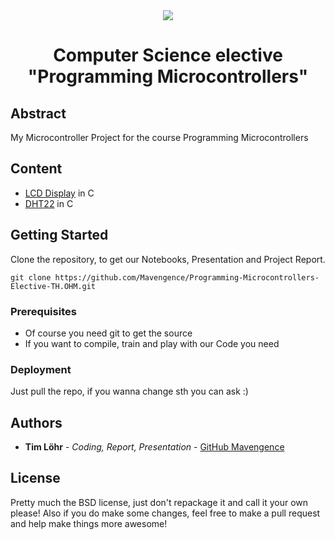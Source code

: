 <div style="border-bottom:none;">
  <div align="center"> 
    <img style="border-bottom:none;" src="https://upload.wikimedia.org/wikipedia/commons/2/25/TH-Nuernberg-Logo.jpeg">
    <h1>Computer Science elective "Programming Microcontrollers"</h1>
  </div>
</div>

## Abstract
My Microcontroller Project for the course Programming Microcontrollers


## Content

- [LCD Display](https://github.com/Mavengence/Programming-Microcontrollers-Elective-TH.OHM/tree/master/LCD) in C
- [DHT22](https://github.com/Mavengence/Programming-Microcontrollers-Elective-TH.OHM/tree/master/DHT22_PIR_MC) in C

## Getting Started

Clone the repository, to get our Notebooks, Presentation and Project Report.

```
git clone https://github.com/Mavengence/Programming-Microcontrollers-Elective-TH.OHM.git
```

### Prerequisites

- Of course you need git to get the source
- If you want to compile, train and play with our Code you need 


### Deployment

Just pull the repo, if you wanna change sth you can ask :)

## Authors

* **Tim Löhr** - *Coding, Report, Presentation* - [GitHub Mavengence](https://github.com/Mavengence)


## License

Pretty much the BSD license, just don't repackage it and call it your own please!
Also if you do make some changes, feel free to make a pull request and help make things more awesome!
